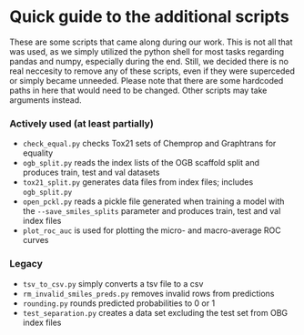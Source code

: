 # Quick guide to the additional scripts

These are some scripts that came along during our work. 
This is not all that was used, as we simply utilized the python shell for most tasks regarding pandas and numpy, especially during the end. 
Still, we decided there is no real neccesity to remove any of these scripts, even if they were superceded or simply became unneeded.
Please note that there are some hardcoded paths in here that would need to be changed.
Other scripts may take arguments instead.

### Actively used (at least partially)
- `check_equal.py` checks Tox21 sets of Chemprop and Graphtrans for equality
- `ogb_split.py` reads the index lists of the OGB scaffold split and produces train, test and val datasets
- `tox21_split.py` generates data files from index files; includes `ogb_split.py`
- `open_pckl.py` reads a pickle file generated when training a model with the `--save_smiles_splits` parameter and produces train, test and val index files
- `plot_roc_auc` is used for plotting the micro- and macro-average ROC curves


### Legacy
- `tsv_to_csv.py` simply converts a tsv file to a csv
- `rm_invalid_smiles_preds.py` removes invalid rows from predictions
- `rounding.py` rounds predicted probabilities to 0 or 1
- `test_separation.py` creates a data set excluding the test set from OBG index files
